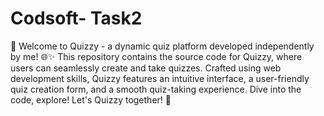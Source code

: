 # Codsoft- Task2

🚀 Welcome to Quizzy - a dynamic quiz platform developed independently by me! 🌐✨ This repository contains the source code for Quizzy, where users can seamlessly create and take quizzes. Crafted using web development skills, Quizzy features an intuitive interface, a user-friendly quiz creation form, and a smooth quiz-taking experience. Dive into the code, explore! Let's Quizzy together! 🚀
